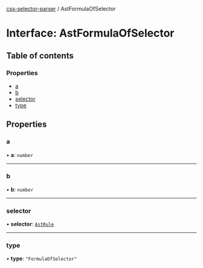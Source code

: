 [css-selector-parser](../README.md) / AstFormulaOfSelector

# Interface: AstFormulaOfSelector

## Table of contents

### Properties

- [a](AstFormulaOfSelector.md#a)
- [b](AstFormulaOfSelector.md#b)
- [selector](AstFormulaOfSelector.md#selector)
- [type](AstFormulaOfSelector.md#type)

## Properties

### a

• **a**: `number`

___

### b

• **b**: `number`

___

### selector

• **selector**: [`AstRule`](AstRule.md)

___

### type

• **type**: ``"FormulaOfSelector"``

